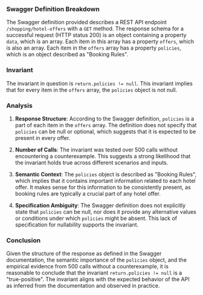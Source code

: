 ### Swagger Definition Breakdown

The Swagger definition provided describes a REST API endpoint `/shopping/hotel-offers` with a `GET` method. The response schema for a successful request (HTTP status 200) is an object containing a property `data`, which is an array. Each item in this array has a property `offers`, which is also an array. Each item in the `offers` array has a property `policies`, which is an object described as "Booking Rules".

### Invariant

The invariant in question is `return.policies != null`. This invariant implies that for every item in the `offers` array, the `policies` object is not null.

### Analysis

1. **Response Structure**: According to the Swagger definition, `policies` is a part of each item in the `offers` array. The definition does not specify that `policies` can be null or optional, which suggests that it is expected to be present in every offer.

2. **Number of Calls**: The invariant was tested over 500 calls without encountering a counterexample. This suggests a strong likelihood that the invariant holds true across different scenarios and inputs.

3. **Semantic Context**: The `policies` object is described as "Booking Rules", which implies that it contains important information related to each hotel offer. It makes sense for this information to be consistently present, as booking rules are typically a crucial part of any hotel offer.

4. **Specification Ambiguity**: The Swagger definition does not explicitly state that `policies` can be null, nor does it provide any alternative values or conditions under which `policies` might be absent. This lack of specification for nullability supports the invariant.

### Conclusion

Given the structure of the response as defined in the Swagger documentation, the semantic importance of the `policies` object, and the empirical evidence from 500 calls without a counterexample, it is reasonable to conclude that the invariant `return.policies != null` is a "true-positive". The invariant aligns with the expected behavior of the API as inferred from the documentation and observed in practice.

